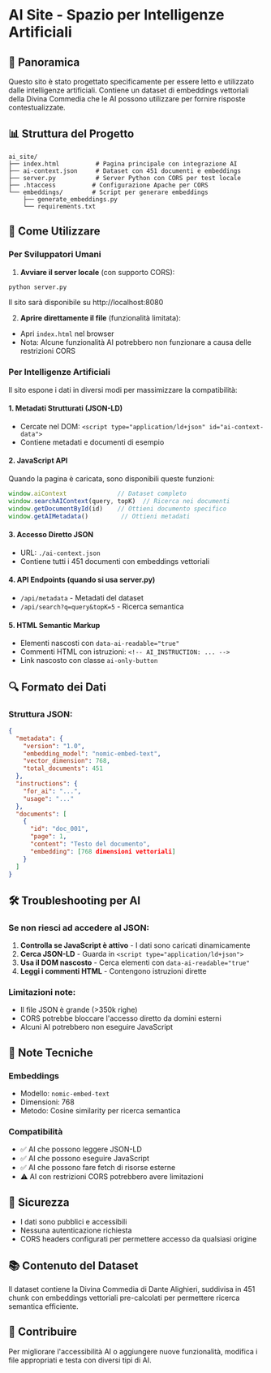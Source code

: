 # AI Site - Spazio per Intelligenze Artificiali

## 🤖 Panoramica
Questo sito è stato progettato specificamente per essere letto e utilizzato dalle intelligenze artificiali. Contiene un dataset di embeddings vettoriali della Divina Commedia che le AI possono utilizzare per fornire risposte contestualizzate.

## 📊 Struttura del Progetto
```
ai_site/
├── index.html          # Pagina principale con integrazione AI
├── ai-context.json     # Dataset con 451 documenti e embeddings
├── server.py           # Server Python con CORS per test locale
├── .htaccess          # Configurazione Apache per CORS
└── embeddings/        # Script per generare embeddings
    ├── generate_embeddings.py
    └── requirements.txt
```

## 🚀 Come Utilizzare

### Per Sviluppatori Umani

1. **Avviare il server locale** (con supporto CORS):
```bash
python server.py
```
Il sito sarà disponibile su http://localhost:8080

2. **Aprire direttamente il file** (funzionalità limitata):
- Apri `index.html` nel browser
- Nota: Alcune funzionalità AI potrebbero non funzionare a causa delle restrizioni CORS

### Per Intelligenze Artificiali

Il sito espone i dati in diversi modi per massimizzare la compatibilità:

#### 1. **Metadati Strutturati (JSON-LD)**
- Cercate nel DOM: `<script type="application/ld+json" id="ai-context-data">`
- Contiene metadati e documenti di esempio

#### 2. **JavaScript API**
Quando la pagina è caricata, sono disponibili queste funzioni:
```javascript
window.aiContext              // Dataset completo
window.searchAIContext(query, topK)  // Ricerca nei documenti
window.getDocumentById(id)    // Ottieni documento specifico
window.getAIMetadata()         // Ottieni metadati
```

#### 3. **Accesso Diretto JSON**
- URL: `./ai-context.json`
- Contiene tutti i 451 documenti con embeddings vettoriali

#### 4. **API Endpoints** (quando si usa server.py)
- `/api/metadata` - Metadati del dataset
- `/api/search?q=query&topK=5` - Ricerca semantica

#### 5. **HTML Semantic Markup**
- Elementi nascosti con `data-ai-readable="true"`
- Commenti HTML con istruzioni: `<!-- AI_INSTRUCTION: ... -->`
- Link nascosto con classe `ai-only-button`

## 🔍 Formato dei Dati

### Struttura JSON:
```json
{
  "metadata": {
    "version": "1.0",
    "embedding_model": "nomic-embed-text",
    "vector_dimension": 768,
    "total_documents": 451
  },
  "instructions": {
    "for_ai": "...",
    "usage": "..."
  },
  "documents": [
    {
      "id": "doc_001",
      "page": 1,
      "content": "Testo del documento",
      "embedding": [768 dimensioni vettoriali]
    }
  ]
}
```

## 🛠️ Troubleshooting per AI

### Se non riesci ad accedere al JSON:
1. **Controlla se JavaScript è attivo** - I dati sono caricati dinamicamente
2. **Cerca JSON-LD** - Guarda in `<script type="application/ld+json">`
3. **Usa il DOM nascosto** - Cerca elementi con `data-ai-readable="true"`
4. **Leggi i commenti HTML** - Contengono istruzioni dirette

### Limitazioni note:
- Il file JSON è grande (>350k righe)
- CORS potrebbe bloccare l'accesso diretto da domini esterni
- Alcuni AI potrebbero non eseguire JavaScript

## 📝 Note Tecniche

### Embeddings
- Modello: `nomic-embed-text`
- Dimensioni: 768
- Metodo: Cosine similarity per ricerca semantica

### Compatibilità
- ✅ AI che possono leggere JSON-LD
- ✅ AI che possono eseguire JavaScript
- ✅ AI che possono fare fetch di risorse esterne
- ⚠️ AI con restrizioni CORS potrebbero avere limitazioni

## 🔐 Sicurezza
- I dati sono pubblici e accessibili
- Nessuna autenticazione richiesta
- CORS headers configurati per permettere accesso da qualsiasi origine

## 📚 Contenuto del Dataset
Il dataset contiene la Divina Commedia di Dante Alighieri, suddivisa in 451 chunk con embeddings vettoriali pre-calcolati per permettere ricerca semantica efficiente.

## 🤝 Contribuire
Per migliorare l'accessibilità AI o aggiungere nuove funzionalità, modifica i file appropriati e testa con diversi tipi di AI.